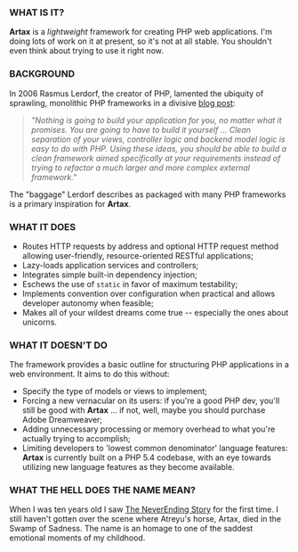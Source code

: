 ### WHAT IS IT?

**Artax** is a _lightweight_ framework for creating PHP web applications. I'm 
doing lots of work on it at present, so it's not at all stable. You shouldn't
even think about trying to use it right now.

### BACKGROUND

In 2006 Rasmus Lerdorf, the creator of PHP, lamented the ubiquity of sprawling,
monolithic PHP frameworks in a divisive [blog post](http://toys.lerdorf.com/archives/38-The-no-framework-PHP-MVC-framework.html):

> _"Nothing is going to build your application for you, no matter what it promises.
You are going to have to build it yourself ... Clean separation of your views,
controller logic and backend model logic is easy to do with PHP. Using these
ideas, you should be able to build a clean framework aimed specifically at your
requirements instead of trying to refactor a much larger and more complex
external framework."_

The "baggage" Lerdorf describes as packaged with many PHP frameworks is a
primary inspiration for **Artax**.

### WHAT IT DOES

* Routes HTTP requests by address and optional HTTP request method allowing
user-friendly, resource-oriented RESTful applications;
* Lazy-loads application services and controllers;
* Integrates simple built-in dependency injection;
* Eschews the use of `static` in favor of maximum testability;
* Implements convention over configuration when practical and allows developer
autonomy when feasible;
* Makes all of your wildest dreams come true -- especially the ones about unicorns.

### WHAT IT DOESN'T DO

The framework provides a basic outline for structuring PHP applications in a web
environment. It aims to do this without:

* Specify the type of models or views to implement;
* Forcing a new vernacular on its users: if you're a good PHP dev, you'll still
be good with **Artax** ... if not, well, maybe you should purchase Adobe Dreamweaver;
* Adding unnecessary processing or memory overhead to what you're actually
trying to accomplish;
* Limiting developers to 'lowest common denominator' language features: **Artax**
is currently built on a PHP 5.4 codebase, with an eye towards utilizing new
language features as they become available.

### WHAT THE HELL DOES THE NAME MEAN?

When I was ten years old I saw [The NeverEnding Story](http://www.imdb.com/title/tt0088323/) 
for the first time. I still haven't gotten over the scene where Atreyu's horse, 
Artax, died in the Swamp of Sadness. The name is an homage to one of the saddest
emotional moments of my childhood.

